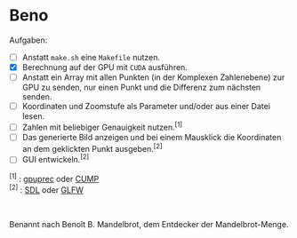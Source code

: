# Beno

Aufgaben:

- [ ] Anstatt `make.sh` eine `Makefile` nutzen.
- [x] Berechnung auf der GPU mit `CUDA` ausführen.
- [ ] Anstatt ein Array mit allen Punkten (in der Komplexen Zahlenebene) zur GPU zu senden, nur einen Punkt und die Differenz zum nächsten senden.
- [ ] Koordinaten und Zoomstufe als Parameter und/oder aus einer Datei lesen.
- [ ] Zahlen mit beliebiger Genauigkeit nutzen.<sup>[1]</sup>
- [ ] Das generierte Bild anzeigen und bei einem Mausklick die Koordinaten an dem geklickten Punkt ausgeben.<sup>[2]</sup>
- [ ] GUI entwickeln.<sup>[2]</sup>

<sup>[1]</sup> : [gpuprec](https://code.google.com/archive/p/gpuprec/) oder [CUMP](https://github.com/skystar0227/CUMP)  
<sup>[2]</sup> : [SDL](http://www.libsdl.org/) oder [GLFW](https://www.glfw.org/)

<br/>

Benannt nach Benoît B. Mandelbrot, dem Entdecker der Mandelbrot-Menge.